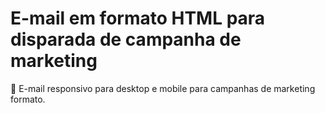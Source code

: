 # E-mail em formato HTML para disparada de campanha de marketing

📩 E-mail responsivo para desktop e mobile para campanhas de marketing formato.
